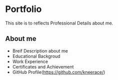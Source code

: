 # Portfolio
This site is to reflects Professional Details about me. 

## About me 
* Breif Description about me 
* Educational Backgroud
* Work Experience
* Certificates and Achievement
* GitHub Profile(https://github.com/kneerace/)
